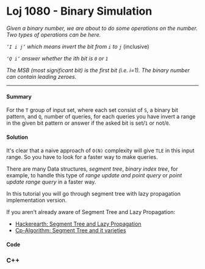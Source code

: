 # Loj 1080 - Binary Simulation

_Given a binary number, we are about to do some operations on the number. Two types of operations can be here._

_`‘I i j‘` which means invert the bit from `i` to `j`_ (inclusive)

_`‘Q i‘` answer whether the ith bit is `0` or `1`_

_The MSB (most significant bit) is the first bit (i.e. i=1). The binary number can contain leading zeroes._

---

#### Summary

For the `T` group of input set, where each set consist of `S`, a binary bit pattern, and `Q`, number of queries, for each queries you have invert a range in the given bit pattern or answer if the asked bit is set/`1` or not/`0`.

#### Solution

It's clear that a naive approach of `O(N)` complexity will give `TLE` in this input range. So you have to look for a faster way to make queries.

There are many Data structures, _segment tree_, _binary index tree_, for example, to handle this type of _range update and point query_ or _point update range query_ in a faster way.

In this tutorial you will go through segment tree with lazy propagation implementation version.

If you aren't already aware of Segment Tree and Lazy Propagation:

- [Hackerearth: Segment Tree and Lazy Propagation](https://www.hackerearth.com/practice/notes/segment-tree-and-lazy-propagation/)
- [Cp-Algorithm: Segment Tree and it varieties](https://cp-algorithms.com/data_structures/segment_tree.html)

#### Code

### C++

```cpp

```
